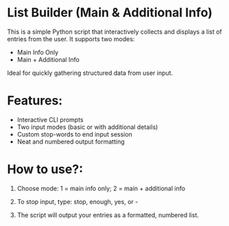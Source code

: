 # List Builder (Main & Additional Info)

This is a simple Python script that interactively collects and displays a list of entries from the user. It supports two modes:
- Main Info Only
- Main + Additional Info

Ideal for quickly gathering structured data from user input.

# Features:

- Interactive CLI prompts
- Two input modes (basic or with additional details)
- Custom stop-words to end input session
- Neat and numbered output formatting

# How to use?:  

1. Choose mode: 1 = main info only; 2 = main + additional info

2. To stop input, type: stop, enough, yes, or -

3. The script will output your entries as a formatted, numbered list.
